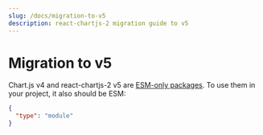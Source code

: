 ```yaml
---
slug: /docs/migration-to-v5
description: react-chartjs-2 migration guide to v5
---
```


# Migration to v5

Chart.js v4 and react-chartjs-2 v5 are [ESM-only packages](https://nodejs.org/api/esm.html). To use them in your project, it also should be ESM:

```json title="package.json"
{
  "type": "module"
}
```
